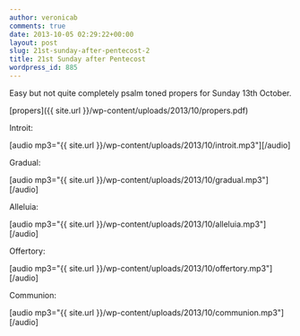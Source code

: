 ```yaml
---
author: veronicab
comments: true
date: 2013-10-05 02:29:22+00:00
layout: post
slug: 21st-sunday-after-pentecost-2
title: 21st Sunday after Pentecost
wordpress_id: 885
---
```


Easy but not quite completely psalm toned propers for Sunday 13th October.

[propers]({{ site.url }}/wp-content/uploads/2013/10/propers.pdf)

Introit:

[audio mp3="{{ site.url }}/wp-content/uploads/2013/10/introit.mp3"][/audio]

Gradual:

[audio mp3="{{ site.url }}/wp-content/uploads/2013/10/gradual.mp3"][/audio]

Alleluia:

[audio mp3="{{ site.url }}/wp-content/uploads/2013/10/alleluia.mp3"][/audio]

Offertory:

[audio mp3="{{ site.url }}/wp-content/uploads/2013/10/offertory.mp3"][/audio]

Communion:

[audio mp3="{{ site.url }}/wp-content/uploads/2013/10/communion.mp3"][/audio]

